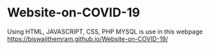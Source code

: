 # Website-on-COVID-19
Using HTML, JAVASCRIPT, CSS, PHP MYSQL is use in this webpage
https://biswajithemram.github.io/Website-on-COVID-19/
